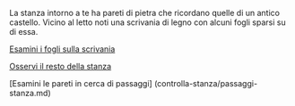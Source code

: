 La stanza intorno a te ha pareti di pietra che ricordano quelle di un antico castello.
Vicino al letto noti una scrivania di legno con alcuni fogli sparsi su di essa.

[Esamini i fogli sulla scrivania](esamina-fogli/esamina-fogli.md)

[Osservi il resto della stanza](controlla-stanza/controlla-stanza.md)

[Esamini le pareti in cerca di passaggi] (controlla-stanza/passaggi-stanza.md)